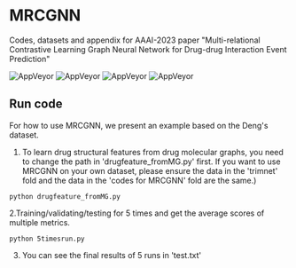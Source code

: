 # MRCGNN
Codes, datasets and appendix for AAAI-2023 paper "Multi-relational Contrastive Learning Graph Neural Network for Drug-drug Interaction Event Prediction"


![AppVeyor](https://img.shields.io/badge/python-3.7.10-blue)
![AppVeyor](https://img.shields.io/badge/numpy-1.18.5-red)
![AppVeyor](https://img.shields.io/badge/pytorch-1.7.1-brightgreen)
![AppVeyor](https://img.shields.io/badge/torch--geometric-2.0.0-orange)

## Run code
For how to use MRCGNN, we present an example based on the Deng's dataset.

1. To learn drug structural features from drug molecular graphs, you need to change the path in 'drugfeature_fromMG.py' first. If you want to use MRCGNN on your own dataset, please ensure the data in the 'trimnet' fold and the data in the 'codes for MRCGNN' fold are the same.)

```
python drugfeature_fromMG.py
```

2.Training/validating/testing for 5 times and get the average scores of multiple metrics.
```
python 5timesrun.py
```

3. You can see the final results of 5 runs in 'test.txt'

